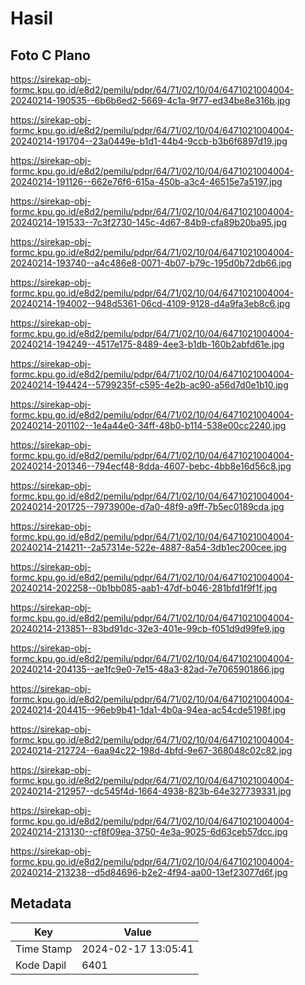 # Hasil

## Foto C Plano

https://sirekap-obj-formc.kpu.go.id/e8d2/pemilu/pdpr/64/71/02/10/04/6471021004004-20240214-190535--6b6b6ed2-5669-4c1a-9f77-ed34be8e316b.jpg

https://sirekap-obj-formc.kpu.go.id/e8d2/pemilu/pdpr/64/71/02/10/04/6471021004004-20240214-191704--23a0449e-b1d1-44b4-9ccb-b3b6f6897d19.jpg

https://sirekap-obj-formc.kpu.go.id/e8d2/pemilu/pdpr/64/71/02/10/04/6471021004004-20240214-191126--662e76f6-615a-450b-a3c4-46515e7a5197.jpg

https://sirekap-obj-formc.kpu.go.id/e8d2/pemilu/pdpr/64/71/02/10/04/6471021004004-20240214-191533--7c3f2730-145c-4d67-84b9-cfa89b20ba95.jpg

https://sirekap-obj-formc.kpu.go.id/e8d2/pemilu/pdpr/64/71/02/10/04/6471021004004-20240214-193740--a4c486e8-0071-4b07-b79c-195d0b72db66.jpg

https://sirekap-obj-formc.kpu.go.id/e8d2/pemilu/pdpr/64/71/02/10/04/6471021004004-20240214-194002--948d5361-06cd-4109-9128-d4a9fa3eb8c6.jpg

https://sirekap-obj-formc.kpu.go.id/e8d2/pemilu/pdpr/64/71/02/10/04/6471021004004-20240214-194249--4517e175-8489-4ee3-b1db-160b2abfd61e.jpg

https://sirekap-obj-formc.kpu.go.id/e8d2/pemilu/pdpr/64/71/02/10/04/6471021004004-20240214-194424--5799235f-c595-4e2b-ac90-a56d7d0e1b10.jpg

https://sirekap-obj-formc.kpu.go.id/e8d2/pemilu/pdpr/64/71/02/10/04/6471021004004-20240214-201102--1e4a44e0-34ff-48b0-b114-538e00cc2240.jpg

https://sirekap-obj-formc.kpu.go.id/e8d2/pemilu/pdpr/64/71/02/10/04/6471021004004-20240214-201346--794ecf48-8dda-4607-bebc-4bb8e16d56c8.jpg

https://sirekap-obj-formc.kpu.go.id/e8d2/pemilu/pdpr/64/71/02/10/04/6471021004004-20240214-201725--7973900e-d7a0-48f9-a9ff-7b5ec0189cda.jpg

https://sirekap-obj-formc.kpu.go.id/e8d2/pemilu/pdpr/64/71/02/10/04/6471021004004-20240214-214211--2a57314e-522e-4887-8a54-3db1ec200cee.jpg

https://sirekap-obj-formc.kpu.go.id/e8d2/pemilu/pdpr/64/71/02/10/04/6471021004004-20240214-202258--0b1bb085-aab1-47df-b046-281bfd1f9f1f.jpg

https://sirekap-obj-formc.kpu.go.id/e8d2/pemilu/pdpr/64/71/02/10/04/6471021004004-20240214-213851--83bd91dc-32e3-401e-99cb-f051d9d99fe9.jpg

https://sirekap-obj-formc.kpu.go.id/e8d2/pemilu/pdpr/64/71/02/10/04/6471021004004-20240214-204135--ae1fc9e0-7e15-48a3-82ad-7e7065901866.jpg

https://sirekap-obj-formc.kpu.go.id/e8d2/pemilu/pdpr/64/71/02/10/04/6471021004004-20240214-204415--96eb9b41-1da1-4b0a-94ea-ac54cde5198f.jpg

https://sirekap-obj-formc.kpu.go.id/e8d2/pemilu/pdpr/64/71/02/10/04/6471021004004-20240214-212724--6aa94c22-198d-4bfd-9e67-368048c02c82.jpg

https://sirekap-obj-formc.kpu.go.id/e8d2/pemilu/pdpr/64/71/02/10/04/6471021004004-20240214-212957--dc545f4d-1664-4938-823b-64e327739331.jpg

https://sirekap-obj-formc.kpu.go.id/e8d2/pemilu/pdpr/64/71/02/10/04/6471021004004-20240214-213130--cf8f09ea-3750-4e3a-9025-6d63ceb57dcc.jpg

https://sirekap-obj-formc.kpu.go.id/e8d2/pemilu/pdpr/64/71/02/10/04/6471021004004-20240214-213238--d5d84696-b2e2-4f94-aa00-13ef23077d6f.jpg


## Metadata

| Key        | Value               |
| ---------- | ------------------- |
| Time Stamp | 2024-02-17 13:05:41 |
| Kode Dapil | 6401                |



